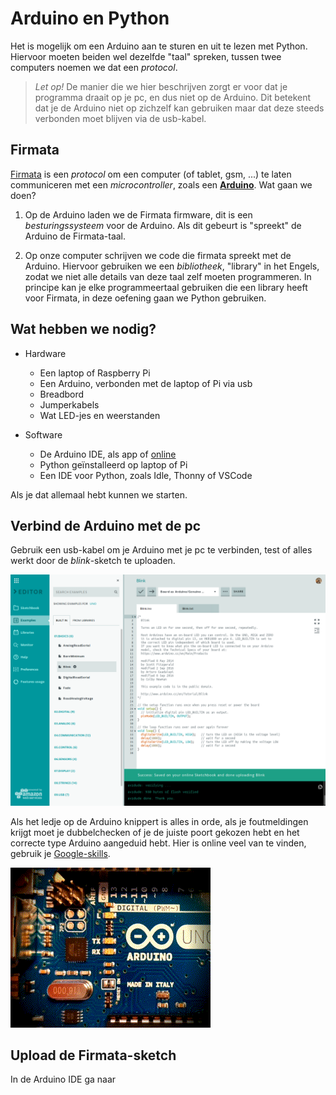 # Arduino en Python
Het is mogelijk om een Arduino aan te sturen en uit te lezen met Python. Hiervoor moeten beiden wel dezelfde "taal" spreken, tussen twee computers noemen we dat een *protocol*. 

>*Let op!* De manier die we hier beschrijven zorgt er voor dat je programma draait op je pc, en dus niet op de Arduino. Dit betekent dat je de Arduino niet op zichzelf kan gebruiken maar dat deze steeds verbonden moet blijven via de usb-kabel.

## Firmata
[Firmata](https://github.com/firmata/protocol) is een *protocol* om een computer (of tablet, gsm, ...) te laten communiceren met een *microcontroller*, zoals een [**Arduino**](https://nl.wikipedia.org/wiki/Arduino_(computerplatform)). Wat gaan we doen?

1. Op de Arduino laden we de Firmata firmware, dit is een *besturingssysteem* voor de Arduino. Als dit gebeurt is "spreekt" de Arduino de Firmata-taal.

2. Op onze computer schrijven we code die firmata spreekt met de Arduino. Hiervoor gebruiken we een *bibliotheek*, "library" in het Engels, zodat we niet alle details van deze taal zelf moeten programmeren. In principe kan je elke programmeertaal gebruiken die een library heeft voor Firmata, in deze oefening gaan we Python gebruiken.

## Wat hebben we nodig?

- Hardware
    - Een laptop of Raspberry Pi
    - Een Arduino, verbonden met de laptop of Pi via usb
    - Breadbord
    - Jumperkabels
    - Wat LED-jes en weerstanden

- Software
    - De Arduino IDE, als app of [online](https://create.arduino.cc/editor)
    - Python geïnstalleerd op laptop of Pi
    - Een IDE voor Python, zoals Idle, Thonny of VSCode

Als je dat allemaal hebt kunnen we starten.

## Verbind de Arduino met de pc

Gebruik een usb-kabel om je Arduino met je pc te verbinden, test of alles werkt door de *blink*-sketch te uploaden. 

![blink!](.README/ArduinoBlink.png)

Als het ledje op de Arduino knippert is alles in orde, als je foutmeldingen krijgt moet je dubbelchecken of je de juiste poort gekozen hebt en het correcte type Arduino aangeduid hebt. Hier is online veel van te vinden, gebruik je [Google-skills](https://www.google.com/search?q=starten+met+arduino&oq=starten+met+arduino).

![blink!](.README/ArduinoBlink.gif)

## Upload de Firmata-sketch

In de Arduino IDE ga naar 